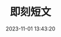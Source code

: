 ---
title: 即刻短文
date: 2023-11-01 13:43:20
type: says
cover: /T/即刻短文背景.gif
desc: 分享生活的小确幸
leftend: ""
rightend: ""
---